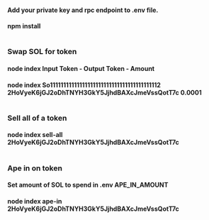 #### Add your private key and rpc endpoint to .env file.
#### npm install
#
### Swap SOL for token
#### node index Input Token - Output Token - Amount
#### node index So11111111111111111111111111111111111111112 2HoVyeK6jGJ2oDhTNYH3GkY5JjhdBAXcJmeVssQotT7c 0.0001
#
### Sell all of a token
#### node index sell-all 2HoVyeK6jGJ2oDhTNYH3GkY5JjhdBAXcJmeVssQotT7c
#
### Ape in on token
#### Set amount of SOL to spend in .env APE_IN_AMOUNT
#### node index ape-in 2HoVyeK6jGJ2oDhTNYH3GkY5JjhdBAXcJmeVssQotT7c
